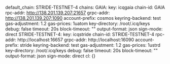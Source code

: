 default_chain: STRIDE-TESTNET-4
chains:
  GAIA:
    key: icqgaia
    chain-id: GAIA
    rpc-addr: http://138.201.139.207:21657
    grpc-addr: http://138.201.139.207:1090
    account-prefix: cosmos
    keyring-backend: test
    gas-adjustment: 1.2
    gas-prices: 1uatom
    key-directory: /root/.icq/keys
    debug: false
    timeout: 20s
    block-timeout: ""
    output-format: json
    sign-mode: direct
  STRIDE-TESTNET-4:
    key: icqstride
    chain-id: STRIDE-TESTNET-4
    rpc-addr: http://localhost:16657
    grpc-addr: http://localhost:16090
    account-prefix: stride
    keyring-backend: test
    gas-adjustment: 1.2
    gas-prices: 1ustrd
    key-directory: /root/.icq/keys
    debug: false
    timeout: 20s
    block-timeout: ""
    output-format: json
    sign-mode: direct
cl: {}
